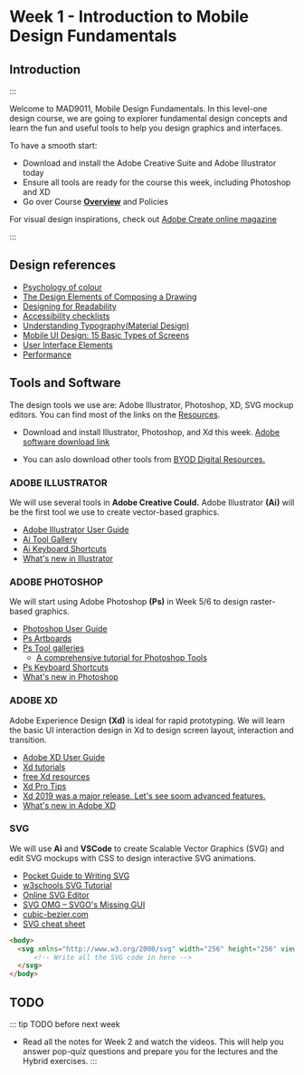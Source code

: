 # Week 1 - Introduction to Mobile Design Fundamentals

## Introduction

:::

Welcome to MAD9011, Mobile Design Fundamentals. In this level-one design course, we are going to explorer fundamental design concepts and learn the fun and useful tools to help you design graphics and interfaces. 

To have a smooth start: 

- Download and install the Adobe Creative Suite and Adobe Illustrator today 
- Ensure all tools are ready for the course this week, including Photoshop and XD
- Go over Course [**Overview**](../../overview/) and Policies

For visual design inspirations, check out [Adobe Create online magazine](https://create.adobe.com/)

:::

## Design references
- [Psychology of colour](https://www.bcrpainting.com.au/bcrpainterblogs/2017/9/1/why-should-you-pay-attention-to-colour-psychology)
- [The Design Elements of Composing a Drawing](https://www.dummies.com/art-center/performing-arts/drawing/the-design-elements-of-composing-a-drawing/)
- [Designing for Readability](https://www.toptal.com/designers/typography/web-typography-infographic)
- [Accessibility checklists](https://learn-the-web.algonquindesign.ca/topics/accessibility-checklist/)
- [Understanding Typography(Material Design)](https://material.io/design/typography/understanding-typography.html#type-properties)
- [Mobile UI Design: 15 Basic Types of Screens](https://blog.tubikstudio.com/mobile-ui-design-15-basic-types-of-screens/)
- [User Interface Elements](https://www.usability.gov/how-to-and-tools/methods/user-interface-elements.html)
- [Performance](https://learn-the-web.algonquindesign.ca/topics/performance/)


## Tools and Software

The design tools we use are: Adobe Illustrator, Photoshop, XD, SVG mockup editors. You can find most of the links on the [Resources](../../resources/).

- Download and install Illustrator, Photoshop, and Xd this week. [Adobe software download link](http://www7.algonquincollege.com/byod/adobe.htm)

- You can aslo download other tools from [BYOD Digital Resources.](http://www7.algonquincollege.com/byod/software.htm) 


### ADOBE ILLUSTRATOR

We will use several tools in **Adobe Creative Could.** Adobe Illustrator **(Ai)** will be the first tool we use to create vector-based graphics.

- [Adobe Illustrator User Guide](https://helpx.adobe.com/illustrator/user-guide.html)
- [Ai Tool Gallery](https://helpx.adobe.com/illustrator/using/tool-galleries.html)
- [Ai Keyboard Shortcuts](https://helpx.adobe.com/illustrator/using/default-keyboard-shortcuts.html)
- [What's new in Illustrator](https://helpx.adobe.com/ca/illustrator/using/whats-new.html)


### ADOBE PHOTOSHOP

We will start using Adobe Photoshop **(Ps)** in Week 5/6 to design raster-based graphics. 

- [Photoshop User Guide](https://helpx.adobe.com/photoshop/user-guide.html)
- [Ps Artboards](https://helpx.adobe.com/photoshop/using/artboards.html)
- [Ps Tool galleries](https://helpx.adobe.com/photoshop/using/tools.html)
  - [A comprehensive tutorial for Photoshop Tools](http://www.photoshop-bootcamp.com/beginners-guide-photoshop-tools-toolbar/)
- [Ps Keyboard Shortcuts](https://helpx.adobe.com/ca/photoshop/using/default-keyboard-shortcuts.html)
- [What's new in Photoshop](https://helpx.adobe.com/ca/photoshop/using/whats-new.html)


### ADOBE XD
Adobe Experience Design **(Xd)** is ideal for rapid prototyping. We will learn the basic UI interaction design in Xd to design screen layout, interaction and transition. 

- [Adobe XD User Guide](https://helpx.adobe.com/ca/xd/user-guide.html)
- [Xd tutorials](https://helpx.adobe.com/ca/xd/tutorials.html)
- [free Xd resources](https://www.adobe.com/ca/products/xd/resources.html)
- [Xd Pro Tips](https://letsxd.com/protips)
- [Xd 2019 was a major release. Let's see soom advanced features.](https://helpx.adobe.com/ca/xd/help/whats-new/2019.html)
- [What's new in Adobe XD](https://helpx.adobe.com/ca/xd/help/whats-new.html)


### SVG

We will use **Ai** and **VSCode** to create Scalable Vector Graphics (SVG) and edit SVG mockups with CSS to design interactive SVG animations.

- [Pocket Guide to Writing SVG](https://svgpocketguide.com/book)
- [w3schools SVG Tutorial](https://www.w3schools.com/graphics/svg_intro.asp)
- [Online SVG Editor](http://petercollingridge.appspot.com/svg-editor)
- [SVG OMG – SVGO's Missing GUI](https://jakearchibald.github.io/svgomg)
- [cubic-bezier.com](https://cubic-bezier.com/#.17,.67,.83,.67)
- [SVG cheat sheet](https://learn-the-web.algonquindesign.ca/topics/svg-cheat-sheet)

```html w/ SVG
<body>
  <svg xmlns="http://www.w3.org/2000/svg" width="256" height="256" viewBox="0 0 256 256" >
      <!-- Write all the SVG code in here -->
  </svg>
</body>
```

## TODO

::: tip TODO before next week

- Read all the notes for Week 2 and watch the videos. This will help you answer pop-quiz questions and prepare you for the lectures and the Hybrid exercises.
  :::
